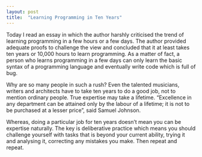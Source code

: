 ```yaml
---
layout: post
title:  "Learning Programming in Ten Years"
---
```


Today I read an essay in which the author harshly criticised the trend of learning programming in a few hours or a few days. The author  provided adequate proofs to challenge the view and concluded that it at least takes ten years or 10,000 hours to learn programming. As a matter of fact, a person who learns programming in a few days can only learn the basic syntax of a programming language and eventually write code which is full of bug. 

Why are so many people in such a rush? Even the talented musicians, writers and architects have to take ten years to do a good job, not to mention ordinary people. True expertise may take a lifetime. “Excellence in any department can be attained only by the labour of a lifetime; it is not to be purchased at a lesser price”, said Samuel Johnson. 

Whereas, doing a particular job for ten years doesn’t mean you can be expertise naturally. The key is deliberative practice which means you should challenge yourself with tasks that is beyond your current ability, trying it and analysing it, correcting any mistakes you make. Then repeat and repeat. 

